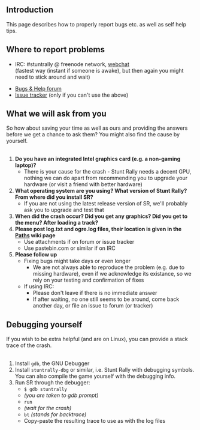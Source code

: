## Introduction ##

This page describes how to properly report bugs etc. as well as self help tips.

## Where to report problems ##

  * IRC: #stuntrally @ freenode network, [webchat](http://webchat.freenode.net/?channels=#stuntrally)<br>(fastest way (instant if someone is awake), but then again you might need to stick around and wait)<br>
<ul><li><a href='http://forum.freegamedev.net/viewforum.php?f=78'>Bugs &amp; Help forum</a>
</li><li><a href='http://code.google.com/p/vdrift-ogre/issues/list'>Issue tracker</a> (only if you can't use the above)</li></ul>

<h2>What we will ask from you</h2>

So how about saving your time as well as ours and providing the answers before we get a chance to ask them? You might also find the cause by yourself.<br>
<br>
<ol><li><b>Do you have an integrated Intel graphics card (e.g. a non-gaming laptop)?</b>
<ul><li>There is your cause for the crash - Stunt Rally needs a decent GPU, nothing we can do apart from recommending you to upgrade your hardware (or visit a friend with better hardware)<br>
</li></ul></li><li><b>What operating system are you using? What version of Stunt Rally? From where did you install SR?</b>
<ul><li>If you are not using the latest release version of SR, we'll probably ask you to upgrade and test that<br>
</li></ul></li><li><b>When did the crash occur? Did you get any graphics? Did you get to the menu? After loading a track?</b>
</li><li><b>Please post log.txt and ogre.log files, their location is given in the <a href='Paths.md'>Paths</a> wiki page</b>
<ul><li>Use attachments if on forum or issue tracker<br>
</li><li>Use pastebin.com or similar if on IRC<br>
</li></ul></li><li><b>Please follow up</b>
<ul><li>Fixing bugs might take days or even longer<br>
<ul><li>We are not always able to reproduce the problem (e.g. due to missing hardware), even if we acknowledge its existance, so we rely on your testing and confirmation of fixes<br>
</li></ul></li><li>If using IRC:<br>
<ul><li>Please don't leave if there is no immediate answer<br>
</li><li>If after waiting, no one still seems to be around, come back another day, or file an issue to forum (or tracker)</li></ul></li></ul></li></ol>

<h2>Debugging yourself</h2>

If you wish to be extra helpful (and are on Linux), you can provide a stack trace of the crash.<br>
<br>
<ol><li>Install <code>gdb</code>, the GNU Debugger<br>
</li><li>Install <code>stuntrally-dbg</code> or similar, i.e. Stunt Rally with debugging symbols. You can also compile the game yourself with the debugging info.<br>
</li><li>Run SR through the debugger:<br>
<ul><li><code>$ gdb stuntrally</code>
</li><li><i>(you are taken to gdb prompt)</i>
</li><li><code>run</code>
</li><li><i>(wait for the crash)</i>
</li><li><code>bt</code> <i>(stands for backtrace)</i>
</li><li>Copy-paste the resulting trace to use as with the log files
